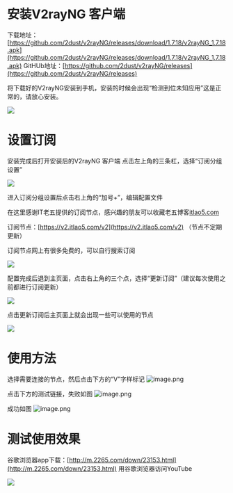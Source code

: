 
# 安装V2rayNG 客户端
下载地址：[https://github.com/2dust/v2rayNG/releases/download/1.7.18/v2rayNG_1.7.18.apk](https://github.com/2dust/v2rayNG/releases/download/1.7.18/v2rayNG_1.7.18.apk)
GitHUb地址：[https://github.com/2dust/v2rayNG/releases](https://github.com/2dust/v2rayNG/releases)

将下载好的V2rayNG安装到手机，安装的时候会出现“检测到位未知应用”这是正常的，请放心安装。

![](_img/assets/1660548831186-1b96115c-b3f3-4708-8ca5-3add58542da9.jpeg)



# 设置订阅
安装完成后打开安装后的V2rayNG 客户端 点击左上角的三条杠，选择“订阅分组设置”

![](_img/assets/1660549037468-3ea7011a-3c72-4fb7-9664-482680c0e9a2.jpeg)



进入订阅分组设置后点击右上角的“加号+”，编辑配置文件

在这里感谢IT老五提供的订阅节点，感兴趣的朋友可以收藏老五博客[itlao5.com](https://itlao5.com/wp/wp-content/themes/Begin%2Blts/inc/go.php?url=https://itlao5.com)

订阅节点：[https://v2.itlao5.com/v2](https://v2.itlao5.com/v2) （节点不定期更新）

订阅节点网上有很多免费的，可以自行搜索订阅

![](_img/assets/1660549142249-cb6c2e99-c92d-414d-a5a4-48302f8e6b34.jpeg)



配置完成后退到主页面，点击右上角的三个点，选择“更新订阅”（建议每次使用之前都进行订阅更新）

![](_img/assets/1660549562300-6ed27e36-344d-4f0a-bc83-1dc17c156598.jpeg)



点击更新订阅后主页面上就会出现一些可以使用的节点

![](_img/assets/1660549641481-27410be1-3cb6-4027-8c1e-085c2f5ea9c6.jpeg)




# 使用方法
选择需要连接的节点，然后点击下方的“V”字样标记
![image.png](_img/assets/1660550248153-e075090e-812d-4060-a50a-0860346493ff.png)

点击下方的测试链接，失败如图
![image.png](_img/assets/1660550296499-927252bf-64b1-4722-ade6-926d69935455.png)

成功如图
![image.png](_img/assets/1660550313955-7852c44c-1cb0-4b3d-bf9b-a1f29092a222.png)



# 测试使用效果
谷歌浏览器app下载：[http://m.2265.com/down/23153.html](http://m.2265.com/down/23153.html)
用谷歌浏览器访问YouTube

![](_img/assets/1660550348123-6e93499c-9b68-44e2-9a35-36f9ce129b1f.jpeg)

